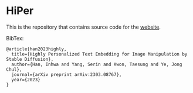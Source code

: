 # HiPer

This is the repository that contains source code for the [website](https://hiper0.github.io).

BibTex:
```
@article{han2023highly,
  title={Highly Personalized Text Embedding for Image Manipulation by Stable Diffusion},
  author={Han, Inhwa and Yang, Serin and Kwon, Taesung and Ye, Jong Chul},
  journal={arXiv preprint arXiv:2303.08767},
  year={2023}
}
```

